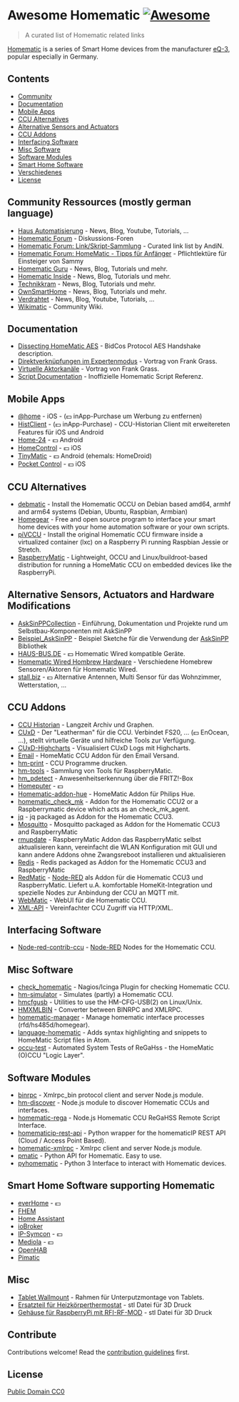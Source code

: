 # Awesome Homematic [![Awesome](https://cdn.rawgit.com/sindresorhus/awesome/d7305f38d29fed78fa85652e3a63e154dd8e8829/media/badge.svg)](https://github.com/sindresorhus/awesome)

> A curated list of Homematic related links

[Homematic](https://www.homematic.com/) is a series of Smart Home devices from the manufacturer [eQ-3](https://www.eq-3.de), popular especially in Germany.


## Contents

- [Community](#community)
- [Documentation](#documentation)
- [Mobile Apps](#mobile-apps)
- [CCU Alternatives](#ccu-alternatives)
- [Alternative Sensors and Actuators](#alternative-sensors-and-actuators)
- [CCU Addons](#ccu-addons)
- [Interfacing Software](#interfacing-software)
- [Misc Software](#misc-software)
- [Software Modules](#software-modules)
- [Smart Home Software](#smart-home-software-supporting-homematic)
- [Verschiedenes](#misc)
- [License](License)


## Community Ressources (mostly german language)

* [Haus Automatisierung](https://haus-automatisierung.com/) - News, Blog, Youtube, Tutorials, ...
* [Homematic Forum](https://homematic-forum.de/forum/) - Diskussions-Foren
* [Homematic Forum: Link/Skript-Sammlung](https://homematic-forum.de/forum/viewtopic.php?f=26&t=27907) - Curated link list by AndiN.
* [Homematic Forum: HomeMatic - Tipps für Anfänger](https://homematic-forum.de/forum/viewtopic.php?f=31&t=22801) - Pflichtlektüre für Einsteiger von Sammy
* [Homematic Guru](https://homematic-guru.de/) - News, Blog, Tutorials und mehr.
* [Homematic Inside](https://www.homematic-inside.de/) - News, Blog, Tutorials und mehr.
* [Technikkram](https://technikkram.net) - News, Blog, Tutorials und mehr.
* [OwnSmartHome](https://ownsmarthome.de/category/homematic/) - News, Blog, Tutorials und mehr.
* [Verdrahtet](https://www.verdrahtet.info/) - News, Blog, Youtube, Tutorials, ...
* [Wikimatic](http://www.wikimatic.de/wiki/Hauptseite) - Community Wiki.


## Documentation

* [Dissecting HomeMatic AES](https://git.zerfleddert.de/hmcfgusb/AES/) - BidCos Protocol AES Handshake description.
* [Direktverknüpfungen im Expertenmodus](https://www.youtube.com/watch?v=1B4iwtK1Rmo) - Vortrag von Frank Grass.
* [Virtuelle Aktorkanäle](https://www.youtube.com/watch?v=Cwxwtig6Q1I) - Vortrag von Frank Grass.
* [Script Documentation](http://www.wikimatic.de/wiki/Script_Dokumentation) - Inoffizielle Homematic Script Referenz.

## Mobile Apps

* [@home](http://www.athomeapp.de/) - iOS - (💵 inApp-Purchase um Werbung zu entfernen)
* [HistClient](https://www.sa-com.de/smarthome-special/histclient-handbuch/) - (💵 inApp-Purchase) - CCU-Historian Client mit erweitereten Features für iOS und Android
* [Home-24](http://www.home-24.net/index.php?page=sites/home.php&app=home24) - 💵 Android 
* [HomeControl](http://www.ksquare.de/myhomecontrol/) - 💵 iOS
* [TinyMatic](https://www.tinymatic.de/) - 💵 Android (ehemals: HomeDroid)
* [Pocket Control](https://www.penzler.de) - 💵 iOS


## CCU Alternatives

* [debmatic](https://github.com/alexreinert/debmatic) - Install the Homematic OCCU on Debian based amd64, armhf and arm64 systems (Debian, Ubuntu, Raspbian, Armbian)
* [Homegear](https://www.homegear.eu/index.php/Main_Page) - Free and open source program to interface your smart home devices with your home automation software or your own scripts.
* [piVCCU](https://github.com/alexreinert/piVCCU) - Install the original Homematic CCU firmware inside a virtualized container (lxc) on a Raspberry Pi running Raspbian Jessie or Stretch.
* [RaspberryMatic](https://github.com/jens-maus/RaspberryMatic) - Lightweight, OCCU and Linux/buildroot-based distribution for running a HomeMatic CCU on embedded devices like the RaspberryPi.


## Alternative Sensors, Actuators and Hardware Modifications

* [AskSinPPCollection](https://jp112sdl.github.io/AskSinPPCollection/) - Einführung, Dokumentation und Projekte rund um Selbstbau-Komponenten mit AskSinPP
* [Beispiel_AskSinPP](https://github.com/jp112sdl/Beispiel_AskSinPP) - Beispiel Sketche für die Verwendung der [AskSinPP](https://github.com/pa-pa/AskSinPP) Bibliothek
* [HAUS-BUS.DE](http://www.haus-bus.de/) - 💵 Homematic Wired kompatible Geräte.
* [Homematic Wired Hombrew Hardware](https://github.com/jfische) - Verschiedene Homebrew Sensoren/Aktoren für Homematic Wired.
* [stall.biz](https://www.stall.biz/) - 💵 Alternative Antennen, Multi Sensor für das Wohnzimmer, Wetterstation, ...


## CCU Addons

* [CCU Historian](https://ccu-historian.de/) - Langzeit Archiv und Graphen.
* [CUxD](https://www.homematic-inside.de/addons) - Der "Leatherman" für die CCU. Verbindet FS20, ... (💵 EnOcean, ...), stellt virtuelle Geräte und hilfreiche Tools zur Verfügung.
* [CUxD-Highcharts](https://github.com/hobbyquaker/cuxd-highcharts) - Visualisiert CUxD Logs mit Highcharts.
* [Email](https://github.com/jens-maus/hm_email) - HomeMatic CCU Addon für den Email Versand.
* [hm-print](https://github.com/litti/hm-print) - CCU Programme drucken.
* [hm-tools](https://github.com/fhetty/hm-tools) - Sammlung von Tools für RaspberryMatic.
* [hm_pdetect](https://github.com/jens-maus/hm_pdetect) - Anwesenheitserkennung über die FRITZ!-Box
* [Homeputer](https://www.contronics.de/shop/HomeMatic-System/Zentralen-und-Software.html) - 💵
* [Homematic-addon-hue](https://github.com/j-a-n/homematic-addon-hue) - HomeMatic Addon für Philips Hue.
* [homematic_check_mk](https://github.com/alexreinert/homematic_check_mk) - Addon for the Homematic CCU2 or a Raspberrymatic device which acts as an check_mk_agent.
* [jq](https://github.com/hobbyquaker/ccu-addon-jq) - jq packaged as Addon for the Homematic CCU3.
* [Mosquitto](https://github.com/hobbyquaker/ccu-addon-mosquitto) - Mosquitto packaged as Addon for the Homematic CCU3 and RaspberryMatic
* [rmupdate](https://github.com/j-a-n/raspberrymatic-addon-rmupdate) - RaspberryMatic Addon das RaspberryMatic selbst aktualisieren kann, vereinfacht die WLAN Konfiguration mit GUI und kann andere Addons ohne Zwangsreboot installieren und aktualisieren
* [Redis](https://github.com/hobbyquaker/ccu-addon-redis) - Redis packaged as Addon for the Homematic CCU3 and RaspberryMatic
* [RedMatic](https://github.com/HM-RedMatic/RedMatic) - [Node-RED](https://nodered.org/) als Addon für die Homematic CCU3 und RaspberryMatic. Liefert u.A. komfortable HomeKit-Integration und spezielle Nodes zur Anbindung der CCU an MQTT mit.
* [WebMatic](http://webmatic.lmdsoft.de/tiki-index.php) - WebUI für die Homematic CCU.
* [XML-API](https://github.com/hobbyquaker/xml-api) - Vereinfachter CCU Zugriff via HTTP/XML.


## Interfacing Software

* [Node-red-contrib-ccu](https://github.com/HM-RedMatic/node-red-contrib-ccu) - [Node-RED](https://nodered.org) Nodes for the Homematic CCU.


## Misc Software

* [check_homematic](https://github.com/hobbyquaker/check_homematic) - Nagios/Icinga Plugin for checking Homematic CCU.
* [hm-simulator](https://github.com/hobbyquaker/hm-simulator) - Simulates (partly) a Homematic CCU.
* [hmcfgusb](https://git.zerfleddert.de/cgi-bin/gitweb.cgi/hmcfgusb) - Utilities to use the HM-CFG-USB(2) on Linux/Unix.
* [HMXMLBIN](https://github.com/leonsio/HMXMLBIN) - Converter between BINRPC and XMLRPC.
* [homematic-manager](https://github.com/hobbyquaker/homematic-manager) - Manage homematic interface processes (rfd/hs485d/homegear).
* [language-homematic](https://github.com/Ayngush/language-homematic) - Adds syntax highlighting and snippets to HomeMatic Script files in Atom.
* [occu-test](https://github.com/hobbyquaker/occu-test) - Automated System Tests of ReGaHss - the HomeMatic (O)CCU "Logic Layer".

## Software Modules

* [binrpc](https://github.com/hobbyquaker/binrpc) - Xmlrpc_bin protocol client and server Node.js module.
* [hm-discover](https://github.com/hobbyquaker/hm-discover) - Node.js module to discover Homematic CCUs and interfaces.
* [homematic-rega](https://github.com/hobbyquaker/homematic-rega) - Node.js Homematic CCU ReGaHSS Remote Script Interface.
* [homematicip-rest-api](https://github.com/coreGreenberet/homematicip-rest-api) - Python wrapper for the homematicIP REST API (Cloud / Access Point Based).
* [homematic-xmlrpc](https://github.com/hobbyquaker/homematic-xmlrpc) - Xmlrpc client and server Node.js module.
* [pmatic](https://github.com/LarsMichelsen/pmatic) - Python API for Homematic. Easy to use.
* [pyhomematic](https://github.com/danielperna84/pyhomematic) - Python 3 Interface to interact with Homematic devices.

## Smart Home Software supporting Homematic

* [everHome](https://everhome.de) - 💵
* [FHEM](https://fhem.de/)
* [Home Assistant](https://www.home-assistant.io/)
* [ioBroker](http://www.iobroker.net/?lang=de)
* [IP-Symcon](https://www.symcon.de/) - 💵
* [Mediola](https://www.mediola.com/) - 💵
* [OpenHAB](https://www.openhab.org/)
* [Pimatic](https://pimatic.org/)

## Misc

* [Tablet Wallmount](https://homematic-forum.de/forum/viewtopic.php?f=18&t=49421) - Rahmen für Unterputzmontage von Tablets.
* [Ersatzteil für Heizkörperthermostat](https://www.thingiverse.com/thing:3522194) - stl Datei für 3D Druck
* [Gehäuse für RaspberryPi mit RFI-RF-MOD](https://www.thingiverse.com/thing:3117290) - stl Datei für 3D Druck

## Contribute

Contributions welcome! Read the [contribution guidelines](contributing.md) first.


## License

[Public Domain CC0](http://creativecommons.org/publicdomain/zero/1.0/)
